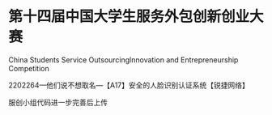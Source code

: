 # 第十四届中国大学生服务外包创新创业大赛
China Students Service Outsourcinglnnovation and Entrepreneurship Competition

2202264—他们说不想取名—【A17】安全的人脸识别认证系统【锐捷网络】

服创小组代码进一步完善后上传
